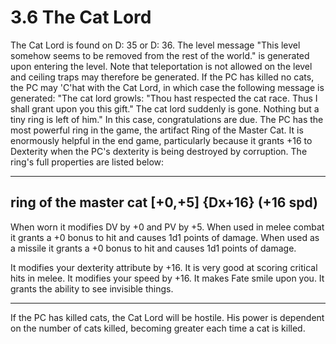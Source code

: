 # 3.6 The Cat Lord

The Cat Lord is found on D: 35 or D: 36. The level message "This level somehow seems to be 
removed from the rest of the world." is generated upon entering the level.  Note that 
teleportation is not allowed on the level and ceiling traps may therefore be generated. If 
the PC has killed no cats, the PC may 'C'hat with the Cat Lord, in which case the following 
message is generated: "The cat lord growls: "Thou hast respected the cat race. Thus I shall 
grant upon you this gift." The cat lord suddenly is gone. Nothing but a tiny ring is left 
of him." In this case, congratulations are due. The PC has the most powerful ring in the 
game, the artifact Ring of the Master Cat. It is enormously helpful in the end game, 
particularly because it grants +16 to Dexterity when the PC's dexterity is being destroyed 
by corruption. The ring's full properties are listed below:

-------------- 
ring of the master cat [+0,+5] {Dx+16} (+16 spd) 
------------------

When worn it modifies DV by +0 and PV by +5.
When used in melee combat it grants a +0 bonus to hit and causes 1d1 points of
damage. When used as a missile it grants a +0 bonus to hit and causes 1d1
points of damage.

It modifies your dexterity attribute by +16.
It is very good at scoring critical hits in melee. It modifies your speed by +16.
It makes Fate smile upon you.
It grants the ability to see invisible things.

-----------------------------------------------------------------------------------

If the PC has killed cats, the Cat Lord will be hostile. His power is dependent on the 
number of cats killed, becoming greater each time a cat is killed.

